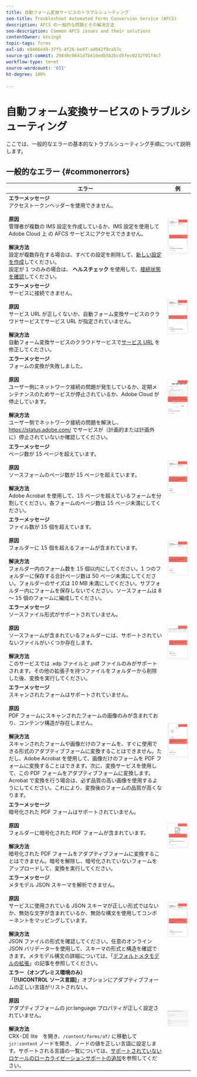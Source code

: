 ```yaml
---
title: 自動フォーム変換サービスのトラブルシューティング
seo-title: Troubleshoot Automated Forms Conversion Service (AFCS)
description: AFCS の一般的な問題とその解決方法
seo-description: Common AFCS issues and their solutions
contentOwner: khsingh
topic-tags: forms
exl-id: e8406ed9-37f5-4f26-be97-ad042f9ca57c
source-git-commit: 298d6c0641d7b416edb5b2bcd5fec0232f01f4c7
workflow-type: tm+mt
source-wordcount: '651'
ht-degree: 100%

---
```


# 自動フォーム変換サービスのトラブルシューティング

ここでは、一般的なエラーの基本的なトラブルシューティング手順について説明します。

<!--The article provides information on installation, configuration and administration issues that may arise in an Automated Forms Conversion Service production environment. -->

## 一般的なエラー {#commonerrors}

| エラー | 例 |
|--- |--- |
| **エラーメッセージ** <br> アクセストークンヘッダーを使用できません。 <br><br> **原因** <br> 管理者が複数の IMS 設定を作成しているか、IMS 設定を使用して Adobe Cloud 上 の AFCS サービスにアクセスできません。<br><br>**解決方法** <br> 設定が複数存在する場合は、すべての設定を削除して、[新しい設定を作成](configure-service.md#obtainpubliccertificates)してください。<br> 設定が 1 つのみの場合は、 **ヘルスチェック** を使用して、[接続状態を確認](configure-service.md#createintegrationoption)してください。 | ![アクセストークンヘッダーを使用できません](assets/invalid-ims-configurations.png) |
| **エラーメッセージ** <br> サービスに接続できません。  <br><br>**原因** <br> サービス URL が正しくないか、自動フォーム変換サービスのクラウドサービスでサービス URL が指定されていません。<br><br>**解決方法** <br> 自動フォーム変換サービスのクラウドサービスで[サービス URL](configure-service.md#configure-the-cloud-service) を修正してください。 | ![サービスに接続できません。](assets/wrong-service-url-configured.png) |
| **エラーメッセージ** <br> フォームの変換が失敗しました。  <br><br>**原因** <br> ユーザー側にネットワーク接続の問題が発生しているか、定期メンテナンスのためサービスが停止されているか、Adobe Cloud が停止しています。<br><br>**解決方法** <br> ユーザー側でネットワーク接続の問題を解決し、https://status.adobe.com/ でサービスが（計画的または計画外に）停止されていないか確認してください。 | ![サービスに接続できません。](assets/conversion-failure.png) |
| **エラーメッセージ** <br> ページ数が 15 ページを超えています。  <br><br>**原因** <br> ソースフォームのページ数が 15 ページを超えています。  <br><br>**解決方法** <br> Adobe Acrobat を使用して、15 ページを超えているフォームを分割してください。各フォームのページ数は 15 ページ未満にしてください。 | ![サービスに接続できません。](assets/number-of-pages.png) |
| **エラーメッセージ** <br> ファイル数が 15 個を超えています。  <br><br>**原因** <br>  フォルダーに 15 個を超えるフォームが含まれています。<br><br>**解決方法** <br> フォルダー内のフォーム数を 15 個以内にしてください。1 つのフォルダーに保存する合計ページ数は 50 ページ未満にしてください。フォルダーのサイズは 10 MB 未満にしてください。サブフォルダー内にフォームを保存しないでください。ソースフォームは 8 ～ 15 個のフォームに編成してください。 | ![サービスに接続できません。](assets/number-of-pages.png) |
| **エラーメッセージ** <br> ソースファイル形式がサポートされていません。  <br><br>**原因** <br> ソースフォームが含まれているフォルダーには、サポートされていないファイルがいくつか存在します。<br><br>**解決方法** <br> このサービスでは .xdp ファイルと .pdf ファイルのみがサポートされます。その他の拡張子を持つファイルをフォルダーから削除した後、変換を実行してください。 | ![サービスに接続できません。](assets/unsupported-file-formats.png) |
| **エラーメッセージ** <br> スキャンされたフォームはサポートされていません。  <br><br>**原因** <br> PDF フォームにスキャンされたフォームの画像のみが含まれており、コンテンツ構造が存在しません。<br><br>**解決方法** <br> スキャンされたフォームや画像だけのフォームを、すぐに使用できる形式のアダプティブフォームに変換することはできません。ただし、Adobe Acrobat を使用して、画像だけのフォームを PDF フォームに変換することはできます。次に、変換サービスを使用して、この PDF フォームをアダプティブフォームに変換します。Acrobat で変換を行う場合は、必ず品質の高い画像を使用するようにしてください。これにより、変換後のフォームの品質が高くなります。 | ![サービスに接続できません。](assets/scanned-forms-error.png) |
| **エラーメッセージ** <br> 暗号化された PDF フォームはサポートされていません。  <br><br>**原因** <br> フォルダーに暗号化された PDF フォームが含まれています。<br><br>**解決方法** <br> 暗号化された PDF フォームをアダプティブフォームに変換することはできません。暗号を解除し、暗号化されていないフォームをアップロードして、変換を実行してください。 | ![サービスに接続できません。](assets/secured-pdf-form.png) |
| **エラーメッセージ** <br> メタモデル JSON スキーマを解析できません。  <br><br>**原因** <br> サービスに使用されている JSON スキーマが正しい形式ではないか、無効な文字が含まれているか、無効な構文を使用してコンポーネントをマッピングしています。  <br><br>**解決方法** <br> JSON ファイルの形式を確認してください。任意のオンライン JSON バリデーターを使用して、スキーマの形式と構造を確認できます。メタモデル構文の詳細については、「[デフォルトメタモデルの拡張](extending-the-default-meta-model.md)」の記事を参照してください。 | ![サービスに接続できません。](assets/invalid-meta-model-schema.png) |
| **エラー（オンプレミス環境のみ）** <br>「**[!UICONTROL ソース言語]**」オプションにアダプティブフォームの正しい言語がリストされない。<br><br>**原因** <br>アダプティブフォームの jcr:language プロパティが正しく設定されていません。<br><br>**解決方法** <br>CRX-DE lite　を開き、`/content/forms/af/` に移動して `jcr:content` ノードを開き、ノードの値を正しい言語に設定します。サポートされる言語の一覧については、[サポートされていないロケールのローカライゼーションサポートの追加](https://experienceleague.adobe.com/docs/experience-manager-65/forms/manage-administer-aem-forms/supporting-new-language-localization.html?lang=ja#add-localization-support-for-non-supported-locales)を参照してください。 | ![サービスに接続できません。](assets/aem-forms-translation-project-language-unavailable.png) |

<!--

<table>
<thead>
<tr>
<th>Error</th>
<th>Example</th>
</tr>
</thead>
<tbody>
<tr>
<td><strong>Error Message</strong> <p> The access token header is not available. </p><br><strong>Reason</strong> <br> An administrator has created multiple IMS configurations or IMS configuration is not able to reach AFCS service on Adobe Cloud. <br><br><strong>Resolution</strong> <br> If there are multiple configurations, delete all the configurations and <a href="configure-service.md#obtainpubliccertificates">create a new configuration</a>. <br> If there is a single configuration, use <strong> Health Check </strong> to <a href="configure-service.md#createintegrationoption">check connectivity</a>.</td>
<td><img alt="The access token header is not available" src="assets/invalid-ims-configuration.png" /></td>
</tr>
<tr>
<td><strong>Error Message</strong> <br> Unable to connect to the service.  <br><br><strong>Reason</strong> <br> Incorrect service URL or no service URL is mentioned in Automated Forms Conversion Service cloud services. <br><br><strong>Resolution</strong> <br> Correct <a href="configure-service.md#configure-the-cloud-service">Service URL</a> in Automated Forms Conversion Service Cloud services.</td>
<td><img alt="Unable to connect to the service." src="assets/wrong-endpoint-configured.png" /></td>
</tr>
<tr>
<td><strong>Error Message</strong> <br> The service failed to convert the form.  <br><br><strong>Reason</strong> <br> Network connectivity issues at your end, the service is down due to scheduled maintenance, or outage on Adobe Cloud. <br><br><strong>Resolution</strong> <br> Resolve network connectivity issues at your end and check the status of the service on <a href="https://status.adobe.com/">https://status.adobe.com/</a> for a planned or unplanned outage.</td>
<td><img alt="The service failed to convert the form." src="assets/service-failure.png" /></td>
</tr>
<tr>
<td><strong>Error Message</strong> <br> The number of pages is more than 15.  <br><br><strong>Reason</strong> <br> The source form is more than 15 pages long.  <br><br><strong>Resolution</strong> <br> Use Adobe Acrobat to split forms with more than 15 pages. Bring the number of pages in a form to less than 15.</td>
<td><img alt="The number of pages is more than 15." src="assets/number-of-pages.png" /></td>
</tr>
<tr>
<td><strong>Error Message</strong> <br> The number of files is more than 15.  <br><br><strong>Reason</strong> <br>  The folder contains more than 15 forms. <br><br><strong>Resolution</strong> <br> Bring the number of forms in a folder to less than or equal to 15. Bring the total number of pages in a folder less than 50. Bring the size of the folder to less than 10 MB. Do not keep forms in a sub-folder. Organize source forms into a batch of 8-15 forms.</td>
<td><img alt="The number of files is more than 15." src="assets/number-of-pages.png" /></td>
</tr>
<tr>
<td><strong>Error Message</strong> <br> The source file format is not supported.  <br><br><strong>Reason</strong> <br> The folder containing source forms have some unsupported files. <br><br><strong>Resolution</strong> <br> The service supports only .xdp and .pdf files. Remove files with any other extension from the folder and run the conversion.</td>
<td><img alt="The source file format is not supported." src="assets/unsupported-file-formats.png" /></td>
</tr>
<tr>
<td><strong>Error Message</strong> <br> Scanned forms are not supported.  <br><br><strong>Reason</strong> <br> The PDF form contains only scanned images of the form and contains no content structure. <br><br><strong>Resolution</strong> <br> The service does not support converting scanned forms or an image of a form to an adaptive out-of-the-box. However, you use Adobe Acrobat to convert the image of a form to a PDF Form. Then, use the service to convert the PDF Form to an adaptive form. Always use a high-quality image of the form for conversion in Acrobat. It improves the quality of the conversion.</td>
<td><img alt="Scanned forms are not supported." src="assets/scanned-forms-error.png" /></td>
</tr>
<tr>
<td><strong>Error Message</strong> <br> Encrypted PDF form is not supported.  <br><br><strong>Reason</strong> <br> The folder contains encrypted PDF forms. <br><br><strong>Resolution</strong> <br> The service does not support converting an encrypted PDF form to an adaptive form. Remove the encryption, upload the non-encrypted form, and run the conversion.</td>
<td><img alt="Encrypted PDF form is not supported." src="assets/secured-pdf-form.png" /></td>
</tr>
<tr>
<td><strong>Error Message</strong> <br> Unable to parse meta-model JSON schema.  <br><br><strong>Reason</strong> <br> The JSON schema supplied to the service is not properly formatted, contains invalid characters, or uses invalid syntax to map components.  <br><br><strong>Resolution</strong> <br> Check the formatting of the JSON file. You can use any online JSON validator to check the formatting and structure of the schema. See, <a href="extending-the-default-meta-model.md">Extend the default meta-model</a> article for information on meta-model syntax.</td>
<td><img alt="Unable to parse meta-model JSON schema" src="assets/invalid-meta-model-schema.png" /></td>
</tr>
</tbody>
</table>
-->
